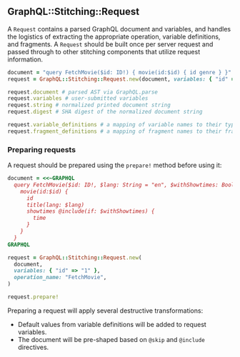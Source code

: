 ## GraphQL::Stitching::Request

A `Request` contains a parsed GraphQL document and variables, and handles the logistics of extracting the appropriate operation, variable definitions, and fragments. A `Request` should be built once per server request and passed through to other stitching components that utilize request information.

```ruby
document = "query FetchMovie($id: ID!) { movie(id:$id) { id genre } }"
request = GraphQL::Stitching::Request.new(document, variables: { "id" => "1" }, operation_name: "FetchMovie")

request.document # parsed AST via GraphQL.parse
request.variables # user-submitted variables
request.string # normalized printed document string
request.digest # SHA digest of the normalized document string

request.variable_definitions # a mapping of variable names to their type definitions
request.fragment_definitions # a mapping of fragment names to their fragment definitions
```

### Preparing requests

A request should be prepared using the `prepare!` method before using it:

```ruby
document = <<~GRAPHQL
  query FetchMovie($id: ID!, $lang: String = "en", $withShowtimes: Boolean = true) {
    movie(id:$id) {
      id
      title(lang: $lang)
      showtimes @include(if: $withShowtimes) {
        time
      }
    }
  }
GRAPHQL

request = GraphQL::Stitching::Request.new(
  document,
  variables: { "id" => "1" },
  operation_name: "FetchMovie",
)

request.prepare!
```

Preparing a request will apply several destructive transformations:

- Default values from variable definitions will be added to request variables.
- The document will be pre-shaped based on `@skip` and `@include` directives.
